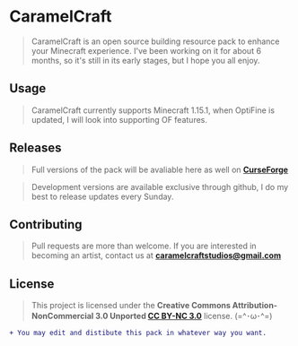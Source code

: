 # CaramelCraft

> CaramelCraft is an open source building resource pack to enhance your Minecraft experience. I've been working on it for about 6 months, so it's still in its early stages, but I hope you all enjoy.

## Usage

> CaramelCraft currently supports Minecraft 1.15.1, when OptiFine is updated, I will look into supporting OF features.

## Releases

> Full versions of the pack will be avaliable here as well on **[CurseForge](https://www.curseforge.com/minecraft/texture-packs/caramelcraft)**

> Development versions are available exclusive through github, I do my best to release updates every Sunday.

## Contributing

> Pull requests are more than welcome. If you are interested in becoming an artist, contact us at **caramelcraftstudios@gmail.com**

## License

> This project is licensed under the **Creative Commons Attribution-NonCommercial 3.0 Unported [CC BY-NC 3.0](https://creativecommons.org/licenses/by-nc/3.0/)** license.  (=^･ω･^=)

```diff
+ You may edit and distibute this pack in whatever way you want.
```
